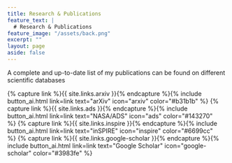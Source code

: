 ```yaml
---
title: Research & Publications
feature_text: |
  # Research & Publications
feature_image: "/assets/back.png"
excerpt: ""
layout: page
aside: false
---
```


A complete and up-to-date list of my publications can be found on different scientific databases

{% capture link %}{{ site.links.arxiv }}{% endcapture %}{% include button_ai.html link=link text="arXiv" icon="arxiv" color="#b31b1b" %}&nbsp;{% capture link %}{{ site.links.ads }}{% endcapture %}{% include button_ai.html link=link text="NASA/ADS" icon="ads" color="#143270" %}&nbsp;{% capture link %}{{ site.links.inspire }}{% endcapture %}{% include button_ai.html link=link text="inSPIRE" icon="inspire" color="#6699cc" %}&nbsp;{% capture link %}{{ site.links.google-scholar }}{% endcapture %}{% include button_ai.html link=link text="Google Scholar" icon="google-scholar" color="#3983fe" %}


<!-- A list of selected papers to better illustrate my research activity and my major achievements (in reverse chronological order)

* T. Baker, E. Bellini, P. G. Ferreira, M. Lagos, J. Noller, and I. Sawicki, “*Strong constraints on cosmological gravity from GW170817 and GRB 170817A*”, [Phys. Rev. Lett. 119 no. 25, (2017) 251301](https://journals.aps.org/prl/abstract/10.1103/PhysRevLett.119.251301), [arXiv:1710.06394](https://arxiv.org/abs/1710.06394): This paper is receiving a huge attention from the community. We have been selected as “PRL Editor’s suggestion”. Indeed, it is the first paper that points out the profound implications that the detection of the gravitational waves from a binary neutron star merger has on Modified Gravity theories.

* E. Bellini et al., “*Comparison of Einstein-Boltzmann solvers for testing general relativity*”, [Phys. Rev. D97 no. 2, (2018) 023520](https://journals.aps.org/prd/abstract/10.1103/PhysRevD.97.023520), [arXiv:1709.09135](https://arxiv.org/abs/1709.09135): This paper compares Einstein-Boltzmann solvers that include modifications to general relativity. The main objective was to validate and tune these tools with the accuracy requested by the next generation of surveys.

* M. Zumalacárregui, E. Bellini, I. Sawicki, J. Lesgourgues, and P. G. Ferreira, “*hi_class: Horndeski in the Cosmic Linear Anisotropy Solving System*”, [JCAP 1708 no. 08, (2017) 019](https://iopscience.iop.org/article/10.1088/1475-7516/2017/08/019), [arXiv:1605.06102](https://arxiv.org/abs/1605.06102): This paper comes with the publication of one of the reference Einstein-Boltzmann solvers in the community, i.e. hi_class. hi_class is a modification of the publicly available CLASS to include general Dark Energy and Modified Gravity models.

* E. Bellini, A. J. Cuesta, R. Jimenez, and L. Verde, “*Constraints on deviations from ΛCDM within Horndeski gravity*”, [JCAP 1602 no. 02, (2016) 053](https://iopscience.iop.org/article/10.1088/1475-7516/2016/02/053), [arXiv:1509.07816](https://arxiv.org/abs/1509.07816): This is a reference point since it is the first paper where constraints on the general Horndeski scalar-tensor theories are provided. We used a collection of current data and impose significant restrictions on the parameter space of these theories.

* E. Bellini, R. Jimenez, and L. Verde, “*Signatures of Horndeski gravity on the Dark Matter Bispectrum*”, [JCAP 1505 no. 05, (2015) 057](https://iopscience.iop.org/article/10.1088/1475-7516/2015/05/057), [arXiv:1504.04341](https://arxiv.org/abs/1504.04341): We analyzed the impact of Modified Gravity theories on the matter bispectrum generated at late times by gravitational instability. Our main conclusion is that the observation of large deviations in the bispectrum would be reflected in huge deviations on the linear power spectrum.

* E. Bellini and I. Sawicki, “*Maximal freedom at minimum cost: linear large-scale structure in general modifications of gravity*”, [JCAP 1407 (2014) 050](https://iopscience.iop.org/article/10.1088/1475-7516/2014/07/050), [arXiv:1404.3713](https://arxiv.org/abs/1404.3713): This paper introduces what is now considered the standard framework to model Dark Energy and Modified Gravity theories (“α functions”), used also by large collaborations as Planck and Euclid. -->
